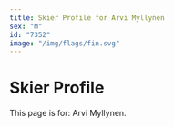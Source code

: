 ```yaml
---
title: Skier Profile for Arvi Myllynen
sex: "M"
id: "7352"
image: "/img/flags/fin.svg" 
---
```


# Skier Profile

This page is for: Arvi Myllynen.
    